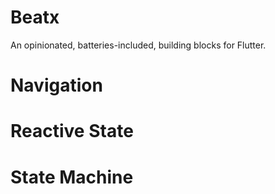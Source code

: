 # Beatx

An opinionated, batteries-included, building blocks for Flutter.

# Navigation

# Reactive State

# State Machine
